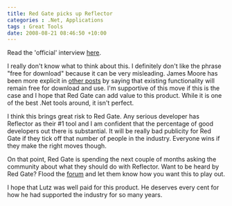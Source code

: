 ```yaml
---
title: Red Gate picks up Reflector
categories : .Net, Applications
tags : Great Tools
date: 2008-08-21 08:46:50 +10:00
---
```


Read the 'official' interview [here][0]. 

I really don't know what to think about this. I definitely don't like the phrase "free for download" because it can be very misleading. James Moore has been more explicit in [other posts][1] by saying that existing functionality will remain free for download and use. I'm supportive of this move if this is the case and I hope that Red Gate can add value to this product. While it is one of the best .Net tools around, it isn't perfect.

I think this brings great risk to Red Gate. Any serious developer has Reflector as their #1 tool and I am confident that the percentage of good developers out there is substantial. It will be really bad publicity for Red Gate if they tick off that number of people in the industry. Everyone wins if they make the right moves though. 

On that point, Red Gate is spending the next couple of months asking the community about what they should do with Reflector. Want to be heard by Red Gate? Flood the [forum][2] and let them know how you want this to play out.

I hope that Lutz was well paid for this product. He deserves every cent for how he had supported the industry for so many years.

[0]: http://www.simple-talk.com/opinion/opinion-pieces/the-future-of-reflector-/
[1]: http://www.red-gate.com/messageboard/viewtopic.php?t=7500
[2]: http://www.red-gate.com/messageboard/viewforum.php?f=85
